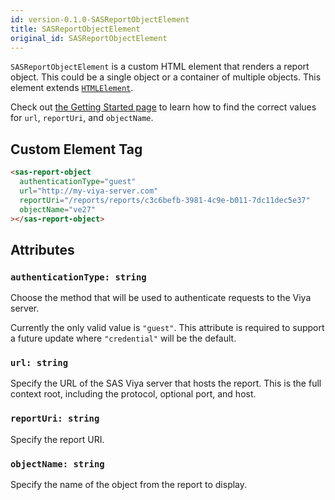 ```yaml
---
id: version-0.1.0-SASReportObjectElement
title: SASReportObjectElement
original_id: SASReportObjectElement
---
```


`SASReportObjectElement` is a custom HTML element that renders a report object. This could be a single object or a
container of multiple objects. This element extends <a target="_blank" href="https://developer.mozilla.org/en-US/docs/Web/API/HTMLElement">`HTMLElement`</a>.

Check out [the Getting Started page](getting-started.md#create-a-custom-html-tag) to learn how to find
the correct values for `url`, `reportUri`, and `objectName`.

## Custom Element Tag

```html
<sas-report-object
  authenticationType="guest"
  url="http://my-viya-server.com"
  reportUri="/reports/reports/c3c6befb-3981-4c9e-b011-7dc11dec5e37"
  objectName="ve27"
></sas-report-object>
```

## Attributes

### `authenticationType: string`

Choose the method that will be used to authenticate requests to the Viya server.

Currently the only valid value is `"guest"`. This attribute is required to support a future update where `"credential"`
will be the default.

### `url: string`

Specify the URL of the SAS Viya server that hosts the report. This is the full context root, including the protocol,
optional port, and host.

### `reportUri: string`

Specify the report URI.

### `objectName: string`

Specify the name of the object from the report to display.
